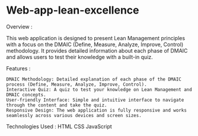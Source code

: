 # Web-app-lean-excellence

Overview : 

This web application is designed to present Lean Management principles with a focus on the DMAIC (Define, Measure, Analyze, Improve, Control) methodology. It provides detailed information about each phase of DMAIC and allows users to test their knowledge with a built-in quiz.

Features : 

    DMAIC Methodology: Detailed explanation of each phase of the DMAIC process (Define, Measure, Analyze, Improve, Control).
    Interactive Quiz: A quiz to test your knowledge on Lean Management and DMAIC concepts.
    User-friendly Interface: Simple and intuitive interface to navigate through the content and take the quiz.
    Responsive Design: The web application is fully responsive and works seamlessly across various devices and screen sizes.
Technologies Used :
    HTML 
    CSS
    JavaScript
